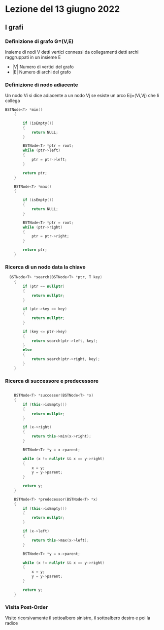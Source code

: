# Lezione del 13 giugno 2022
 
## I grafi

### Definizione di grafo G=(V,E)

Insieme di nodi V detti vertici connessi da collegamenti detti archi raggruppati in un insieme E

* |V| Numero di vertici del grafo
* |E| Numero di archi del grafo

### Definizione di nodo adiacente

Un nodo Vi si dice adiacente a un nodo Vj se esiste un arco Eij=(Vi,Vj) che li collega


```C++
BSTNode<T> *min()
    {

        if (isEmpty())
        {
            return NULL;
        }

        BSTNode<T> *ptr = root;
        while (ptr->left)
        {
            ptr = ptr->left;
        }

        return ptr;
    }

    BSTNode<T> *max()
    {

        if (isEmpty())
        {
            return NULL;
        }

        BSTNode<T> *ptr = root;
        while (ptr->right)
        {
            ptr = ptr->right;
        }

        return ptr;
    }

```

### Ricerca di un nodo data la chiave

```C++
  BSTNode<T> *search(BSTNode<T> *ptr, T key)
    {
        if (ptr == nullptr)
        {
            return nullptr;
        }

        if (ptr->key == key)
        {
            return nullptr;
        }

        if (key <= ptr->key)
        {
            return search(ptr->left, key);
        }
        else
        {
            return search(ptr->right, key);
        }
    }
```

### Ricerca di successore e predecessore

```C++

    BSTNode<T> *successor(BSTNode<T> *x)
    {
        if (this->isEmpty())
        {
            return nullptr;
        }

        if (x->right)
        {
            return this->min(x->right);
        }

        BSTNode<T> *y = x->parent;

        while (x != nullptr && x == y->right)
        {
            x = y;
            y = y->parent;
        }

        return y;
    }

    BSTNode<T> *predecessor(BSTNode<T> *x)
    {
        if (this->isEmpty())
        {
            return nullptr;
        }

        if (x->left)
        {
            return this->max(x->left);
        }

        BSTNode<T> *y = x->parent;

        while (x != nullptr && x == y->right)
        {
            x = y;
            y = y->parent;
        }

        return y;
    }

```

### Visita Post-Order

Visito ricorsivamente il sottoalbero sinistro, il sottoalbero destro e poi la radice

